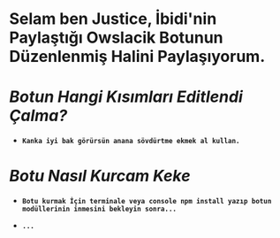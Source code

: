 #  **Selam ben Justice, İbidi'nin Paylaştığı Owslacik Botunun Düzenlenmiş Halini Paylaşıyorum.**


# ***Botun Hangi Kısımları Editlendi Çalma?***

* **`Kanka iyi bak görürsün anana sövdürtme ekmek al kullan.`**

# ***Botu Nasıl Kurcam Keke***

* **`Botu kurmak İçin terminale veya console npm install yazıp botun modüllerinin inmesini bekleyin sonra...`**

* **`...`**
